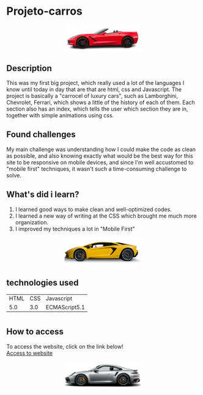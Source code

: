 # Projeto-carros

<p align="center">
 <img width="200" src="src/imagens/4.png">
</p>

## Description

 This was my first big project, which really used a lot of the languages I know until today in day that are that are html, css and Javascript. The project is basically a "carrocel of luxury cars", such as Lamborghini, Chevrolet, Ferrari, which shows a little of the history of each of them. Each section also has an index, which tells the user which section they are in, together with simple animations using css.

## Found challenges

 My main challenge was understanding how I could make the code as clean as possible, and also knowing exactly what would be the best way for this site to be responsive on mobile devices, and since I'm well accustomed to "mobile first" techniques, it wasn't such a time-consuming challenge to solve.

## What's did i learn?
  1. I learned good ways to make clean and well-optimized codes.
  2. I learned a new way of writing at the CSS which brought me much more organization.
  3. I improved my techniques a lot in "Mobile First"

<p align="center">
 <img width="200" src="src/imagens/3.png">
</p>

## technologies used

<table>
  <tr>
    <td>HTML</td>
    <td>CSS</td>
    <td>Javascript</td>
  </tr>
  <tr>
    <td>5.0</td>
    <td>3.0</td>
    <td>ECMAScript5.1</td>
  </tr>
</table>

#

## How to access

To access the website, click on the link below! <br>
<a href="https://filipi-pinheiro.github.io/Projeto-carros/" target="_blank">Access to website</a>

<p align="center">
 <img width="200" src="src/imagens/1.png">
</p>
